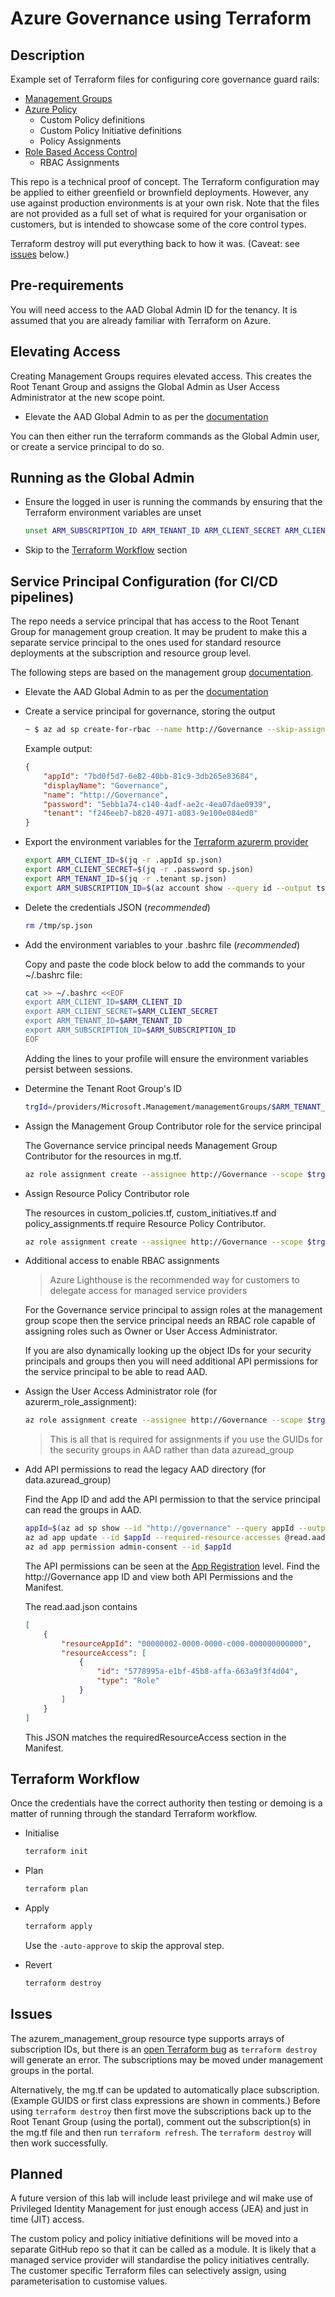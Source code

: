 # Azure Governance using Terraform

## Description

Example set of Terraform files for configuring core governance guard rails:

* [Management Groups](https://docs.microsoft.com/en-us/azure/governance/management-groups/)
* [Azure Policy](https://docs.microsoft.com/azure/governance/policy/)
  * Custom Policy definitions
  * Custom Policy Initiative definitions
  * Policy Assignments
* [Role Based Access Control](https://docs.microsoft.com/azure/role-based-access-control/)
  * RBAC Assignments

This repo is a technical proof of concept.  The Terraform configuration may be applied to either greenfield or brownfield deployments.  However, any use against production environments is at your own risk. Note that the files are not provided as a full set of what is required for your organisation or customers, but is intended to showcase some of the core control types.

Terraform destroy will put everything back to how it was. (Caveat: see [issues](#issues) below.)

## Pre-requirements

You will need access to the AAD Global Admin ID for the tenancy. It is assumed that you are already familiar with Terraform on Azure.

## Elevating Access

Creating Management Groups requires elevated access. This creates the Root Tenant Group and assigns the Global Admin as User Access Administrator at the new scope point.

* Elevate the AAD Global Admin to as per the [documentation](https://docs.microsoft.com/en-us/azure/role-based-access-control/elevate-access-global-admin#azure-portal)

You can then either run the terraform commands as the Global Admin user, or create a service principal to do so.

## Running as the Global Admin

* Ensure the logged in user is running the commands by ensuring that the Terraform environment variables are unset

    ```bash
    unset ARM_SUBSCRIPTION_ID ARM_TENANT_ID ARM_CLIENT_SECRET ARM_CLIENT_ID
    ```

* Skip to the [Terraform Workflow](#terraform-workflow) section

## Service Principal Configuration (for CI/CD pipelines)

The repo needs a service principal that has access to the Root Tenant Group for management group creation. It may be prudent to make this a separate service principal to the ones used for standard resource deployments at the subscription and resource group level.

The following steps are based on the management group [documentation](https://docs.microsoft.com/en-us/azure/governance/management-groups/overview#root-management-group-for-each-directory).

* Elevate the AAD Global Admin to as per the [documentation](https://docs.microsoft.com/en-us/azure/role-based-access-control/elevate-access-global-admin#azure-portal)

* Create a service principal for governance, storing the output

    ```bash
    ~ $ az ad sp create-for-rbac --name http://Governance --skip-assignment --output json | tee /tmp/sp.json
    ```

    Example output:

    ```json
    {
        "appId": "7bd0f5d7-6e82-40bb-81c9-3db265e83684",
        "displayName": "Governance",
        "name": "http://Governance",
        "password": "5ebb1a74-c140-4adf-ae2c-4ea07dae0939",
        "tenant": "f246eeb7-b820-4971-a083-9e100e084ed0"
    }
    ```

* Export the environment variables for the [Terraform azurerm provider](https://www.terraform.io/docs/providers/azurerm/guides/service_principal_client_secret.html#configuring-the-service-principal-in-terraform)

    ```bash
    export ARM_CLIENT_ID=$(jq -r .appId sp.json)
    export ARM_CLIENT_SECRET=$(jq -r .password sp.json)
    export ARM_TENANT_ID=$(jq -r .tenant sp.json)
    export ARM_SUBSCRIPTION_ID=$(az account show --query id --output tsv)
    ```

* Delete the credentials JSON (_recommended_)

    ```bash
    rm /tmp/sp.json
    ```

* Add the environment variables to your .bashrc file (_recommended_)

    Copy and paste the code block below to add the commands to your ~/.bashrc file:

    ```bash
    cat >> ~/.bashrc <<EOF
    export ARM_CLIENT_ID=$ARM_CLIENT_ID
    export ARM_CLIENT_SECRET=$ARM_CLIENT_SECRET
    export ARM_TENANT_ID=$ARM_TENANT_ID
    export ARM_SUBSCRIPTION_ID=$ARM_SUBSCRIPTION_ID
    EOF
    ```

    Adding the lines to your profile will ensure the environment variables persist between sessions.

* Determine the Tenant Root Group's ID

    ```bash
    trgId=/providers/Microsoft.Management/managementGroups/$ARM_TENANT_ID
    ```

* Assign the Management Group Contributor role for the service principal

    The Governance service principal needs Management Group Contributor for the resources in mg.tf.

    ```bash
    az role assignment create --assignee http://Governance --scope $trgId --role 5d58bcaf-24a5-4b20-bdb6-eed9f69fbe4c
    ```

* Assign Resource Policy Contributor role

    The resources in custom_policies.tf, custom_initiatives.tf and policy_assignments.tf require Resource Policy Contributor.

    ```bash
    az role assignment create --assignee http://Governance --scope $trgId --role 36243c78-bf99-498c-9df9-86d9f8d28608
    ```

* Additional access to enable RBAC assignments

    > Azure Lighthouse is the recommended way for customers to delegate access for managed service providers

    For the Governance service principal to assign roles at the management group scope then the service principal needs an RBAC role capable of assigning roles such as Owner or User Access Administrator.

    If you are also dynamically looking up the object IDs for your security principals and groups then you will need additional API permissions for the service principal to be able to read AAD.

* Assign the User Access Administrator role (for azurerm_role_assignment):

    ```bash
    az role assignment create --assignee http://Governance --scope $trgId --role 18d7d88d-d35e-4fb5-a5c3-7773c20a72d9
    ```

    > This is all that is required for assignments if you use the GUIDs for the security groups in AAD rather than data azuread_group

* Add API permissions to read the legacy AAD directory (for data.azuread_group)

    Find the App ID and add the API permission to that the service principal can read the groups in AAD.

    ```bash
    appId=$(az ad sp show --id "http://governance" --query appId --output tsv)
    az ad app update --id $appId --required-resource-accesses @read.aad.json
    az ad app permission admin-consent --id $appId
    ```

    The API permissions can be seen at the [App Registration](https://portal.azure.com/#blade/Microsoft_AAD_IAM/ActiveDirectoryMenuBlade/RegisteredApps) level. Find the http://Governance app ID and view both API Permissions and the Manifest.

    The read.aad.json contains

    ```json
    [
        {
            "resourceAppId": "00000002-0000-0000-c000-000000000000",
            "resourceAccess": [
                {
                    "id": "5778995a-e1bf-45b8-affa-663a9f3f4d04",
                    "type": "Role"
                }
            ]
        }
    ]
    ```

    This JSON matches the requiredResourceAccess section in the Manifest.

## Terraform Workflow

Once the credentials have the correct authority then testing or demoing is a matter of running through the standard Terraform workflow.

* Initialise

    ```bash
    terraform init
    ```

* Plan

    ```bash
    terraform plan
    ```

* Apply

    ```bash
    terraform apply
    ```

    Use the `-auto-approve` to skip the approval step.

* Revert

    ```bash
    terraform destroy
    ```

## Issues

The azurem_management_group resource type supports arrays of subscription IDs, but there is an [open Terraform bug](https://github.com/terraform-providers/terraform-provider-azurerm/issues/3450) as `terraform destroy` will generate an error. The subscriptions may be moved under management groups in the portal.

Alternatively, the mg.tf can be updated to automatically place subscription. (Example GUIDS or first class expressions are shown in comments.) Before using `terraform destroy` then first move the subscriptions back up to the Root Tenant Group (using the portal), comment out the subscription(s) in the mg.tf file and then run `terraform refresh`. The `terraform destroy` will then work successfully.

## Planned

A future version of this lab will include least privilege and wil make use of Privileged Identity Management for just enough access (JEA) and just in time (JIT) access.

The custom policy and policy initiative definitions will be moved into a separate GitHub repo so that it can be called as a module.  It is likely that a managed service provider will standardise the policy initiatives centrally. The customer specific Terraform files can selectively assign, using parameterisation to customise values.
